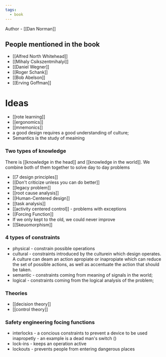 ```yaml
---
tags:
  - book
---
```

Author - [[Dan Norman]]

## People mentioned in the book
- [[Alfred North Whitehead]]
- [[Mihaly Csikszentmihalyi]]
- [[Daniel Wegner]]
- [[Roger Schank]]
- [[Bob Abelson]]
- [[Erving Goffman]]

# Ideas
- [[rote learning]]
- [[ergonomics]]
- [[mnemonics]]
- a good design requires a good understanding of culture;
- Semantics is the study of meaining

### Two types of knowledge
There is [[knowledge in the head]] and [[knowledge in the world]]. We combine both of them together to solve day to day problems

- [[7 design principles]]
- [[Don't criticize unless you can do better]]
- [[legacy problem]]
- [[root cause analysis]]
- [[Human-Centered design]]
- [[task analysis]]
- [[activity centered control]] - problems with exceptions
- [[Forcing Function]]
- If we only kept to the old, we could never improve
- [[Skeuomorphism]]

### 4 types of constraints
- physical - constrain possible operations
- cultural - constraints introduced by the culturein which design operates. A culture can deam an action apropiate or inapropiate which can reduce the set of possible actions, as well as accentuate the action that should be taken.
- semantic - constraints coming from meaning of signals in the world;
- logical - constraints coming from the logical analysis of the problem;

### Theories
- [[decision theory]]
- [[control theory]]

### Safety engineering focing functions
- interlocks - a concious constraints to prevent a device to be used inapropetly - an example is a dead man's switch  ()
- lock-ins - keeps an operation active
- lockouts - prevents people from entering dangerous places

